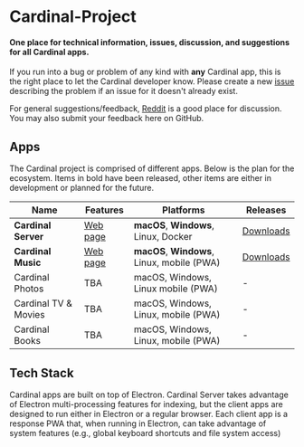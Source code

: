 # Cardinal-Project

#### One place for technical information, issues, discussion, and suggestions for all Cardinal apps.

If you run into a bug or problem of any kind with **any** Cardinal app, this is the right place to let the Cardinal developer know. Please create a new [issue](https://github.com/somebeaver/Cardinal-Project/issues/new) describing the problem if an issue for it doesn't already exist.

For general suggestions/feedback, [Reddit](https://old.reddit.com/r/cardinalapps) is a good place for discussion. You may also submit your feedback here on GitHub.

## Apps

The Cardinal project is comprised of different apps. Below is the plan for the ecosystem. Items in bold have been released, other items are either in development or planned for the future.

Name | Features | Platforms | Releases
------------ | ------------ | ------------- | ------------
**Cardinal Server** | [Web page](https://cardinalapps.xyz/en/cardinal-server) | **macOS**, **Windows**, Linux, Docker | [Downloads](https://github.com/somebeaver/Cardinal-Server)
**Cardinal Music** | [Web page](https://cardinalapps.xyz/en/cardinal-music) | **macOS**, **Windows**, Linux, mobile (PWA) | [Downloads](https://github.com/somebeaver/Cardinal-Music)
Cardinal Photos | TBA | macOS, Windows, Linux mobile (PWA) | -
Cardinal TV & Movies | TBA | macOS, Windows, Linux, mobile (PWA) | -
Cardinal Books | TBA | macOS, Windows, Linux, mobile (PWA) | -

## Tech Stack

Cardinal apps are built on top of Electron. Cardinal Server takes advantage of Electron multi-processing features for indexing, but the client apps are designed to run either in Electron or a regular browser. Each client app is a response PWA that, when running in Electron, can take advantage of system features (e.g., global keyboard shortcuts and file system access)
